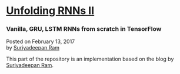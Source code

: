 [Unfolding RNNs II](http://suriyadeepan.github.io/2017-02-13-unfolding-rnn-2/)
==
### Vanilla, GRU, LSTM RNNs from scratch in TensorFlow ###

Posted on February 13, 2017<br>
by [Suriyadeepan Ram](https://github.com/suriyadeepan)

This part of the repository is an implementation based on the blog by [Suriyadeepan Ram](https://github.com/suriyadeepan).
